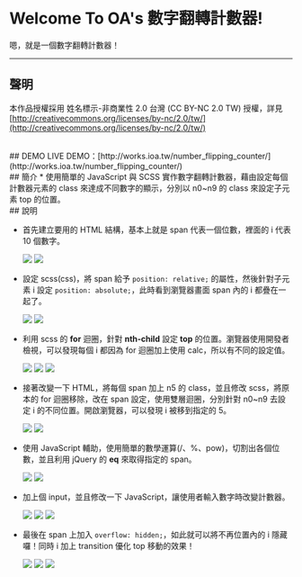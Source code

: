 # Welcome To OA's 數字翻轉計數器!
嗯，就是一個數字翻轉計數器！

---
## 聲明
本作品授權採用 姓名標示-非商業性 2.0 台灣 (CC BY-NC 2.0 TW) 授權，詳見 [http://creativecommons.org/licenses/by-nc/2.0/tw/](http://creativecommons.org/licenses/by-nc/2.0/tw/)


<br/>
## DEMO
LIVE DEMO：[http://works.ioa.tw/number_flipping_counter/](http://works.ioa.tw/number_flipping_counter/)

<br/>
## 簡介
* 使用簡單的 JavaScript 與 SCSS 實作數字翻轉計數器，藉由設定每個計數器元素的 class 來達成不同數字的顯示，分別以 n0~n9 的 class 來設定子元素 top 的位置。


<br/>
## 說明

* 首先建立要用的 HTML 結構，基本上就是 span 代表一個位數，裡面的 i 代表 10 個數字。

	![](img/readme/01.png)
	![](img/readme/02.png)

* 設定 scss(css)，將 span 給予 `position: relative;` 的屬性，然後針對子元素 i 設定 `position: absolute;`，此時看到瀏覽器畫面 span 內的 i 都疊在一起了。


	![](img/readme/03.png)
	![](img/readme/03-1.png)

* 利用 scss 的 **for** 迴圈，針對 **nth-child** 設定 **top** 的位置。瀏覽器使用開發者檢視，可以發現每個 i 都因為 for 迴圈加上使用 calc，所以有不同的設定值。
	
	![](img/readme/04.png)
	![](img/readme/05.png)
	![](img/readme/06.png)
	
* 接著改變一下 HTML，將每個 span 加上 n5 的 class，並且修改 scss，將原本的 for 迴圈移除，改在 span 設定，使用雙層迴圈，分別針對 n0~n9 去設定 i 的不同位置。開啟瀏覽器，可以發現 i 被移到指定的 5。

	![](img/readme/08.png)
	![](img/readme/09.png)
	
* 使用 JavaScript 輔助，使用簡單的數學運算(/、%、pow)，切割出各個位數，並且利用 jQuery 的 **eq** 來取得指定的 span。

	![](img/readme/10.png)
	![](img/readme/12.png)

* 加上個 input，並且修改一下 JavaScript，讓使用者輸入數字時改變計數器。

	![](img/readme/11.png)
	![](img/readme/13.png)
	![](img/readme/14.png)

* 最後在 span 上加入 `overflow: hidden;`，如此就可以將不再位置內的 i 隱藏囉！同時 i 加上 transition 優化 top 移動的效果！

	![](img/readme/15.png)
	![](img/readme/16.png)
	![](img/readme/17.png)
